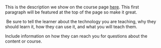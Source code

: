This is the description we show on the course page [here](https://lab.github.com/megha93hunshal/network-automation-with-python3). This first paragraph will be featured at the top of the page so make it great.
​

​
Be sure to tell the learner about the technology you are teaching, why they should learn it, how they can use it, and what you will teach them.
​


Include information on how they can reach you for questions about the content or course. 